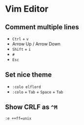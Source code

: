 # Vim Editor

## Comment multiple lines

- `Ctrl` + `v`
- Arrow Up / Arrow Down
- `Shift` + `i`
- `#`
- `Esc`

## Set nice theme

- `:colo elflord`
- `:colo` + `Tab` + `Space` + `Tab`

## Show CRLF as `^M`

```
:e ++ff=unix
```
